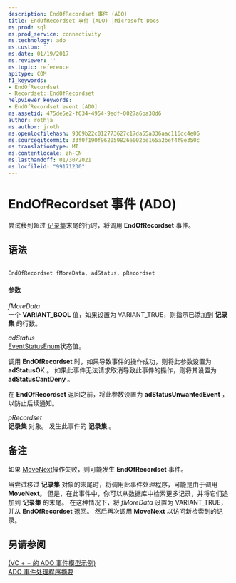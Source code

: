 ```yaml
---
description: EndOfRecordset 事件 (ADO)
title: EndOfRecordset 事件 (ADO) |Microsoft Docs
ms.prod: sql
ms.prod_service: connectivity
ms.technology: ado
ms.custom: ''
ms.date: 01/19/2017
ms.reviewer: ''
ms.topic: reference
apitype: COM
f1_keywords:
- EndOfRecordset
- Recordset::EndOfRecordset
helpviewer_keywords:
- EndOfRecordset event [ADO]
ms.assetid: 475de5e2-f634-4954-9edf-0027a6ba38d6
author: rothja
ms.author: jroth
ms.openlocfilehash: 9369b22c012773627c17da55a336aac116dc4e06
ms.sourcegitcommit: 33f0f190f962059826e002be165a2bef4f9e350c
ms.translationtype: MT
ms.contentlocale: zh-CN
ms.lasthandoff: 01/30/2021
ms.locfileid: "99171230"
---
```

# <a name="endofrecordset-event-ado"></a>EndOfRecordset 事件 (ADO)
尝试移到超过 [记录集](../../../ado/reference/ado-api/recordset-object-ado.md)末尾的行时，将调用 **EndOfRecordset** 事件。  
  
## <a name="syntax"></a>语法  
  
```  
  
EndOfRecordset fMoreData, adStatus, pRecordset  
```  
  
#### <a name="parameters"></a>参数  
 *fMoreData*  
 一个 **VARIANT_BOOL** 值，如果设置为 VARIANT_TRUE，则指示已添加到 **记录集** 的行数。  
  
 *adStatus*  
 [EventStatusEnum](../../../ado/reference/ado-api/eventstatusenum.md)状态值。  
  
 调用 **EndOfRecordset** 时，如果导致事件的操作成功，则将此参数设置为 **adStatusOK** 。 如果此事件无法请求取消导致此事件的操作，则将其设置为 **adStatusCantDeny** 。  
  
 在 **EndOfRecordset** 返回之前，将此参数设置为 **adStatusUnwantedEvent** ，以防止后续通知。  
  
 *pRecordset*  
 **记录集** 对象。 发生此事件的 **记录集** 。  
  
## <a name="remarks"></a>备注  
 如果 [MoveNext](../../../ado/reference/ado-api/movefirst-movelast-movenext-and-moveprevious-methods-ado.md)操作失败，则可能发生 **EndOfRecordset** 事件。  
  
 当尝试移过 **记录集** 对象的末尾时，将调用此事件处理程序，可能是由于调用 **MoveNext**。 但是，在此事件中，你可以从数据库中检索更多记录，并将它们追加到 **记录集** 的末尾。 在这种情况下，将 *fMoreData* 设置为 VARIANT_TRUE，并从 **EndOfRecordset** 返回。 然后再次调用 **MoveNext** 以访问新检索到的记录。  
  
## <a name="see-also"></a>另请参阅  
 [ (VC + + 的 ADO 事件模型示例) ](../../../ado/reference/ado-api/ado-events-model-example-vc.md)   
 [ADO 事件处理程序摘要](../../../ado/guide/data/ado-event-handler-summary.md)
